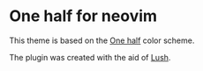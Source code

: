 One half for neovim
===

This theme is based on the [One half](https://github.com/sonph/onehalf) color scheme.

The plugin was created with the aid of [Lush](https://github.com/rktjmp/lush.nvim).
